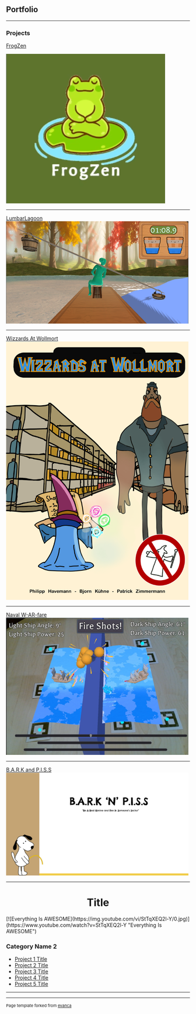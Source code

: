 ## Portfolio

---

### Projects



[FrogZen](/FrogZen_ProjectPage)

[![TestImageLink](images/FrogZen_Logo.png)](/FrogZen_ProjectPage)

---
[LumbarLagoon](/LumbarLagoon_ProjectPage)
<img src="images/lumbar_lagoon_water_collection.png?raw=true" width="500">

---
[Wizzards At Wollmort](/WAW_ProjectPage)
<img src="images/WAW_Thumbnail.png?raw=true" width="500">

---
[Naval W-AR-fare](/NavalWarfare_ProjectPage)
<img src="images/NavalWarfare_screenshot.png?raw=true" width="500">

---
[B.A.R.K and P.I.S.S](/BNP_ProjectPage)
<img src="images/BARK_and_PISS_heading_slide.png?raw=true" width="500">

---

<h1 align="center"> Title </h1>
[![Everything Is AWESOME](https://img.youtube.com/vi/StTqXEQ2l-Y/0.jpg)](https://www.youtube.com/watch?v=StTqXEQ2l-Y "Everything Is AWESOME")

### Category Name 2

- [Project 1 Title](http://example.com/)
- [Project 2 Title](http://example.com/)
- [Project 3 Title](http://example.com/)
- [Project 4 Title](http://example.com/)
- [Project 5 Title](http://example.com/)

---




---
<p style="font-size:11px">Page template forked from <a href="https://github.com/evanca/quick-portfolio">evanca</a></p>
<!-- Remove above link if you don't want to attibute -->
